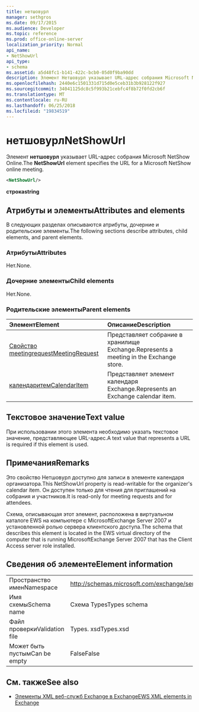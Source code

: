 ```yaml
---
title: нетшовурл
manager: sethgros
ms.date: 09/17/2015
ms.audience: Developer
ms.topic: reference
ms.prod: office-online-server
localization_priority: Normal
api_name:
- NetShowUrl
api_type:
- schema
ms.assetid: a5d48fc1-b141-422c-bcb0-05d0f9ba90dd
description: Элемент Нетшовурл указывает URL-адрес собрания Microsoft NetShow Online.
ms.openlocfilehash: 2440e6c1501331d715d0e5ceb31b3b928122f927
ms.sourcegitcommit: 34041125dc8c5f993b21cebfc4f8b72f0fd2cb6f
ms.translationtype: MT
ms.contentlocale: ru-RU
ms.lasthandoff: 06/25/2018
ms.locfileid: "19834519"
---
```

# <a name="netshowurl"></a><span data-ttu-id="bf537-103">нетшовурл</span><span class="sxs-lookup"><span data-stu-id="bf537-103">NetShowUrl</span></span>

<span data-ttu-id="bf537-104">Элемент **нетшовурл** указывает URL-адрес собрания Microsoft NetShow Online.</span><span class="sxs-lookup"><span data-stu-id="bf537-104">The **NetShowUrl** element specifies the URL for a Microsoft NetShow online meeting.</span></span> 
  
```xml
<NetShowUrl/>
```

 <span data-ttu-id="bf537-105">**строка**</span><span class="sxs-lookup"><span data-stu-id="bf537-105">**string**</span></span>
## <a name="attributes-and-elements"></a><span data-ttu-id="bf537-106">Атрибуты и элементы</span><span class="sxs-lookup"><span data-stu-id="bf537-106">Attributes and elements</span></span>

<span data-ttu-id="bf537-107">В следующих разделах описываются атрибуты, дочерние и родительские элементы.</span><span class="sxs-lookup"><span data-stu-id="bf537-107">The following sections describe attributes, child elements, and parent elements.</span></span>
  
### <a name="attributes"></a><span data-ttu-id="bf537-108">Атрибуты</span><span class="sxs-lookup"><span data-stu-id="bf537-108">Attributes</span></span>

<span data-ttu-id="bf537-109">Нет.</span><span class="sxs-lookup"><span data-stu-id="bf537-109">None.</span></span>
  
### <a name="child-elements"></a><span data-ttu-id="bf537-110">Дочерние элементы</span><span class="sxs-lookup"><span data-stu-id="bf537-110">Child elements</span></span>

<span data-ttu-id="bf537-111">Нет.</span><span class="sxs-lookup"><span data-stu-id="bf537-111">None.</span></span>
  
### <a name="parent-elements"></a><span data-ttu-id="bf537-112">Родительские элементы</span><span class="sxs-lookup"><span data-stu-id="bf537-112">Parent elements</span></span>

|<span data-ttu-id="bf537-113">**Элемент**</span><span class="sxs-lookup"><span data-stu-id="bf537-113">**Element**</span></span>|<span data-ttu-id="bf537-114">**Описание**</span><span class="sxs-lookup"><span data-stu-id="bf537-114">**Description**</span></span>|
|:-----|:-----|
|[<span data-ttu-id="bf537-115">Свойство meetingrequest</span><span class="sxs-lookup"><span data-stu-id="bf537-115">MeetingRequest</span></span>](meetingrequest.md) <br/> |<span data-ttu-id="bf537-116">Представляет собрание в хранилище Exchange.</span><span class="sxs-lookup"><span data-stu-id="bf537-116">Represents a meeting in the Exchange store.</span></span>  <br/> |
|[<span data-ttu-id="bf537-117">календаритем</span><span class="sxs-lookup"><span data-stu-id="bf537-117">CalendarItem</span></span>](calendaritem.md) <br/> |<span data-ttu-id="bf537-118">Представляет элемент календаря Exchange.</span><span class="sxs-lookup"><span data-stu-id="bf537-118">Represents an Exchange calendar item.</span></span>  <br/> |
   
## <a name="text-value"></a><span data-ttu-id="bf537-119">Текстовое значение</span><span class="sxs-lookup"><span data-stu-id="bf537-119">Text value</span></span>

<span data-ttu-id="bf537-120">При использовании этого элемента необходимо указать текстовое значение, представляющее URL-адрес.</span><span class="sxs-lookup"><span data-stu-id="bf537-120">A text value that represents a URL is required if this element is used.</span></span>
  
## <a name="remarks"></a><span data-ttu-id="bf537-121">Примечания</span><span class="sxs-lookup"><span data-stu-id="bf537-121">Remarks</span></span>

<span data-ttu-id="bf537-122">Это свойство Нетшовурл доступно для записи в элементе календаря организатора.</span><span class="sxs-lookup"><span data-stu-id="bf537-122">This NetShowUrl property is read-writable for the organizer's calendar item.</span></span> <span data-ttu-id="bf537-123">Он доступен только для чтения для приглашений на собрания и участников.</span><span class="sxs-lookup"><span data-stu-id="bf537-123">It is read-only for meeting requests and for attendees.</span></span>
  
<span data-ttu-id="bf537-124">Схема, описывающая этот элемент, расположена в виртуальном каталоге EWS на компьютере с MicrosoftExchange Server 2007 и установленной ролью сервера клиентского доступа.</span><span class="sxs-lookup"><span data-stu-id="bf537-124">The schema that describes this element is located in the EWS virtual directory of the computer that is running MicrosoftExchange Server 2007 that has the Client Access server role installed.</span></span>
  
## <a name="element-information"></a><span data-ttu-id="bf537-125">Сведения об элементе</span><span class="sxs-lookup"><span data-stu-id="bf537-125">Element information</span></span>

|||
|:-----|:-----|
|<span data-ttu-id="bf537-126">Пространство имен</span><span class="sxs-lookup"><span data-stu-id="bf537-126">Namespace</span></span>  <br/> |http://schemas.microsoft.com/exchange/services/2006/types  <br/> |
|<span data-ttu-id="bf537-127">Имя схемы</span><span class="sxs-lookup"><span data-stu-id="bf537-127">Schema name</span></span>  <br/> |<span data-ttu-id="bf537-128">Схема Types</span><span class="sxs-lookup"><span data-stu-id="bf537-128">Types schema</span></span>  <br/> |
|<span data-ttu-id="bf537-129">Файл проверки</span><span class="sxs-lookup"><span data-stu-id="bf537-129">Validation file</span></span>  <br/> |<span data-ttu-id="bf537-130">Types. xsd</span><span class="sxs-lookup"><span data-stu-id="bf537-130">Types.xsd</span></span>  <br/> |
|<span data-ttu-id="bf537-131">Может быть пустым</span><span class="sxs-lookup"><span data-stu-id="bf537-131">Can be empty</span></span>  <br/> |<span data-ttu-id="bf537-132">False</span><span class="sxs-lookup"><span data-stu-id="bf537-132">False</span></span>  <br/> |
   
## <a name="see-also"></a><span data-ttu-id="bf537-133">См. также</span><span class="sxs-lookup"><span data-stu-id="bf537-133">See also</span></span>



- [<span data-ttu-id="bf537-134">Элементы XML веб-служб Exchange в Exchange</span><span class="sxs-lookup"><span data-stu-id="bf537-134">EWS XML elements in Exchange</span></span>](ews-xml-elements-in-exchange.md)

